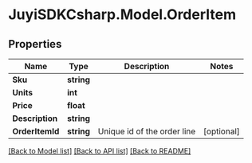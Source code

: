 
# JuyiSDKCsharp.Model.OrderItem

## Properties

Name | Type | Description | Notes
------------ | ------------- | ------------- | -------------
**Sku** | **string** |  | 
**Units** | **int** |  | 
**Price** | **float** |  | 
**Description** | **string** |  | 
**OrderItemId** | **string** | Unique id of the order line | [optional] 

[[Back to Model list]](../README.md#documentation-for-models)
[[Back to API list]](../README.md#documentation-for-api-endpoints)
[[Back to README]](../README.md)

